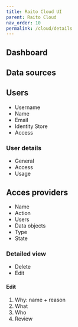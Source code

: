 ```yaml
---
title: Raito Cloud UI
parent: Raito Cloud
nav_order: 10
permalink: /cloud/details
---
```



## Dashboard


## Data sources


## Users

- Username
- Name
- Email
- Identity Store
- Access

### User details

- General
- Access
- Usage

## Acces providers

- Name
- Action
- Users
- Data objects
- Type
- State

### Detailed view

- Delete
- Edit


#### Edit

1. Why: name + reason
2. What
3. Who
4. Review